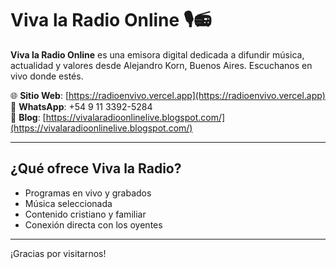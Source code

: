 # Viva la Radio Online 🎙️📻

**Viva la Radio Online** es una emisora digital dedicada a difundir música, actualidad y valores desde Alejandro Korn, Buenos Aires. Escuchanos en vivo donde estés.

🌐 **Sitio Web**: [https://radioenvivo.vercel.app](https://radioenvivo.vercel.app)  
📱 **WhatsApp**: +54 9 11 3392-5284  
📝 **Blog**: [https://vivalaradioonlinelive.blogspot.com/](https://vivalaradioonlinelive.blogspot.com/)

---

## ¿Qué ofrece Viva la Radio?

- Programas en vivo y grabados  
- Música seleccionada  
- Contenido cristiano y familiar  
- Conexión directa con los oyentes

---

¡Gracias por visitarnos!
